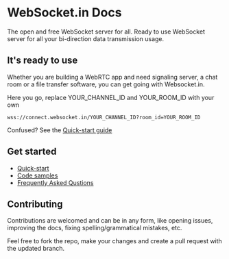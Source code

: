 # WebSocket.in Docs
The open and free WebSocket server for all.
Ready to use WebSocket server for all your bi-direction data transmission usage.

##  It's ready to use
Whether you are building a WebRTC app and need signaling server, a chat room or a file transfer software, you can get going with Websocket.in.

Here you go, replace YOUR_CHANNEL_ID and YOUR_ROOM_ID with your own

    wss://connect.websocket.in/YOUR_CHANNEL_ID?room_id=YOUR_ROOM_ID
Confused? See the  [Quick-start guide](https://www.websocket.in/docs/)

## Get started
- [Quick-start](https://www.websocket.in/docs/)
- [Code samples](https://www.websocket.in/docs/#code-section)
- [Frequently Asked Qustions](https://www.websocket.in/docs/#faq-section)

## Contributing
Contributions are welcomed and can be in any form, like opening issues, improving the docs, fixing spelling/grammatical mistakes, etc.

Feel free to fork the repo, make your changes and create a pull request with the updated branch.